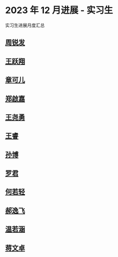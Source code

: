 #  2023 年 12 月进展 - 实习生

实习生进展月度汇总

<!-- 格式：

## 姓名
### 外部可见交付 （指已合并PR，未合并pr需要询问mentor是否可以计算，并且在下个月不能计算）
- [简介如修复xxx，升级xxx](链接)
### 正在进行的尝试/未来的计划 

  -  -->

## [周锐发](../../Intern/intern_message.md#周锐发)


## [王跃翔](../../Intern/intern_message.md#王跃翔)


## [章可儿](../../Intern/intern_message.md#章可儿)


## [郑啟嘉](../../Intern/intern_message.md#郑啟嘉)


## [王尧勇](../../Intern/intern_message.md#郑啟嘉)


## [王睿](../../Intern/intern_message.md#王睿)


## [孙博](../../Intern/intern_message.md#孙博)


## [罗君](../../Intern/intern_message.md#罗君)


## [何若轻](../../Intern/intern_message.md#何若轻)


## [郝逸飞](../../Intern/intern_message.md#郝逸飞)


## [温若涵](../../Intern/intern_message.md#温若涵)


## [蒋文卓](../../Intern/intern_message.md#蒋文卓)

